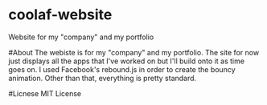 # coolaf-website
Website for my "company" and my portfolio

#About
The webiste is for my "company" and my portfolio. The site for now just displays all the apps that I've worked on but I'll build onto it as time goes on.
I used Facebook's rebound.js in order to create the bouncy animation. Other than that, everything is pretty standard.

#Licnese
MIT License
